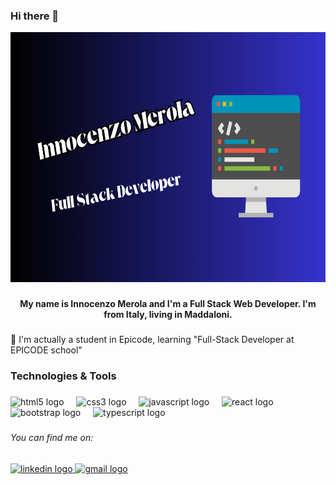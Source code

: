 ### Hi there 👋

<!--
**InnocenzoMerola/InnocenzoMerola** is a ✨ _special_ ✨ repository because its `README.md` (this file) appears on your GitHub profile.

Here are some ideas to get you started:

- 🔭 I’m currently working on ...
- 🌱 I’m currently learning ...
- 👯 I’m looking to collaborate on ...
- 🤔 I’m looking for help with ...
- 💬 Ask me about ...
- 📫 How to reach me: ...
- 😄 Pronouns: ...
- ⚡ Fun fact: ...
-->
<div align="center">
  <img height="400" width="100%" src="/assets/Black Blue Pink Technology Geometric Desktop Wallpaper.png"  />
</div>

###

<h4 align="center">My name is Innocenzo Merola and I'm a Full Stack Web Developer. I'm from Italy, living in Maddaloni.</h4>

###

<p>🌱 I'm actually a student in Epicode, learning "Full-Stack Developer at EPICODE school"</p>

<h3 align="left">Technologies & Tools</h3>

###

<div align="left">
  <img src="https://cdn.jsdelivr.net/gh/devicons/devicon/icons/html5/html5-original.svg" height="27" alt="html5 logo"  />
  <img width="12" />
  <img src="https://cdn.jsdelivr.net/gh/devicons/devicon/icons/css3/css3-original.svg" height="27" alt="css3 logo"  />
  <img width="12" />
  <img src="https://cdn.jsdelivr.net/gh/devicons/devicon/icons/javascript/javascript-original.svg" height="27" alt="javascript logo"  />
  <img width="12" />
  <img src="https://cdn.jsdelivr.net/gh/devicons/devicon/icons/react/react-original.svg" height="27" alt="react logo"  />
  <img width="12" />
  <img src="https://cdn.jsdelivr.net/gh/devicons/devicon/icons/bootstrap/bootstrap-original.svg" height="27" alt="bootstrap logo"  />
  <img width="12" />
  <img src="https://cdn.jsdelivr.net/gh/devicons/devicon/icons/typescript/typescript-original.svg" height="27" alt="typescript logo"  />
</div>

###

<h6 align="left">You can find me on:</h6>

###

<div align="left">
  <a href="https://www.linkedin.com/in/innocenzo-merola-aa3228224/" target="_blank">
    <img src="https://raw.githubusercontent.com/maurodesouza/profile-readme-generator/master/src/assets/icons/social/linkedin/default.svg" width="32" height="25" alt="linkedin logo"  />
  </a>
  <a href="Enzomerola02@gmail.com" target="_blank">
    <img src="https://raw.githubusercontent.com/maurodesouza/profile-readme-generator/master/src/assets/icons/social/gmail/default.svg" width="32" height="25" alt="gmail logo"  />
  </a>
</div>

###
